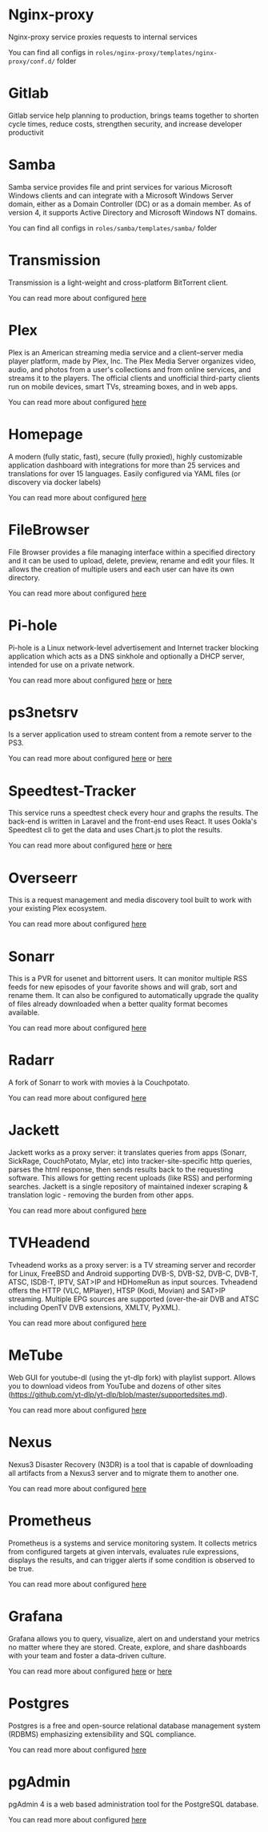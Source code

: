 # Nginx-proxy

Nginx-proxy service proxies requests to internal services

You can find all configs in `roles/nginx-proxy/templates/nginx-proxy/conf.d/` folder

# Gitlab

Gitlab service help planning to production, brings teams together to shorten cycle times, reduce costs, strengthen security, and increase developer productivit

# Samba

Samba service provides file and print services for various Microsoft Windows clients and can integrate with a Microsoft Windows Server domain, either as a Domain Controller (DC) or as a domain member. As of version 4, it supports Active Directory and Microsoft Windows NT domains.

You can find all configs in `roles/samba/templates/samba/` folder

# Transmission

Transmission is a light-weight and cross-platform BitTorrent client.

You can read more about configured [here](https://hub.docker.com/r/linuxserver/transmission)

# Plex

Plex is an American streaming media service and a client–server media player platform, made by Plex, Inc. The Plex Media Server organizes video, audio, and photos from a user's collections and from online services, and streams it to the players. The official clients and unofficial third-party clients run on mobile devices, smart TVs, streaming boxes, and in web apps.

You can read more about configured [here](https://hub.docker.com/r/linuxserver/plex)

# Homepage

A modern (fully static, fast), secure (fully proxied), highly customizable application dashboard with integrations for more than 25 services and translations for over 15 languages. Easily configured via YAML files (or discovery via docker labels)

You can read more about configured [here](https://gethomepage.dev/en/installation/)

# FileBrowser

File Browser provides a file managing interface within a specified directory and it can be used to upload, delete, preview, rename and edit your files. It allows the creation of multiple users and each user can have its own directory.

You can read more about configured [here](https://filebrowser.org/)

# Pi-hole

Pi-hole is a Linux network-level advertisement and Internet tracker blocking application which acts as a DNS sinkhole and optionally a DHCP server, intended for use on a private network.

You can read more about configured [here](https://github.com/pi-hole/docker-pi-hole) or [here](https://docs.pi-hole.net/)

# ps3netsrv

Is a server application used to stream content from a remote server to the PS3.

You can read more about configured [here](https://github.com/shawly/docker-ps3netsrv) or [here](https://github.com/aldostools/webMAN-MOD/wiki/~-PS3-NET-Server)

# Speedtest-Tracker

This service runs a speedtest check every hour and graphs the results. The back-end is written in Laravel and the front-end uses React. It uses Ookla's Speedtest cli to get the data and uses Chart.js to plot the results.

You can read more about configured [here](https://github.com/henrywhitaker3/Speedtest-Tracker) or [here](https://hub.docker.com/r/henrywhitaker3/speedtest-tracker)

# Overseerr
This is a request management and media discovery tool built to work with your existing Plex ecosystem.

You can read more about configured [here](https://hub.docker.com/r/linuxserver/overseerr)

# Sonarr
This is a PVR for usenet and bittorrent users. It can monitor multiple RSS feeds for new episodes of your favorite shows and will grab, sort and rename them. It can also be configured to automatically upgrade the quality of files already downloaded when a better quality format becomes available.

You can read more about configured [here](https://hub.docker.com/r/linuxserver/overseerr)

# Radarr
A fork of Sonarr to work with movies à la Couchpotato.

You can read more about configured [here](https://hub.docker.com/r/linuxserver/radarr)

# Jackett
Jackett works as a proxy server: it translates queries from apps (Sonarr, SickRage, CouchPotato, Mylar, etc) into tracker-site-specific http queries, parses the html response, then sends results back to the requesting software. This allows for getting recent uploads (like RSS) and performing searches. Jackett is a single repository of maintained indexer scraping & translation logic - removing the burden from other apps.

You can read more about configured [here](https://hub.docker.com/r/linuxserver/jackett)

# TVHeadend
Tvheadend works as a proxy server: is a TV streaming server and recorder for Linux, FreeBSD and Android supporting DVB-S, DVB-S2, DVB-C, DVB-T, ATSC, ISDB-T, IPTV, SAT>IP and HDHomeRun as input sources. Tvheadend offers the HTTP (VLC, MPlayer), HTSP (Kodi, Movian) and SAT>IP streaming. Multiple EPG sources are supported (over-the-air DVB and ATSC including OpenTV DVB extensions, XMLTV, PyXML).

You can read more about configured [here](https://hub.docker.com/r/linuxserver/tvheadend)

# MeTube
Web GUI for youtube-dl (using the yt-dlp fork) with playlist support. Allows you to download videos from YouTube and dozens of other sites (https://github.com/yt-dlp/yt-dlp/blob/master/supportedsites.md).

You can read more about configured [here](https://hub.docker.com/r/alexta69/metube)

# Nexus
Nexus3 Disaster Recovery (N3DR) is a tool that is capable of downloading all artifacts from a Nexus3 server and to migrate them to another one.

You can read more about configured [here](https://hub.docker.com/r/sonatype/nexus3)

# Prometheus
Prometheus is a systems and service monitoring system. It collects metrics from configured targets at given intervals, evaluates rule expressions, displays the results, and can trigger alerts if some condition is observed to be true.

You can read more about configured [here](https://hub.docker.com/r/prom/prometheus)

# Grafana
Grafana allows you to query, visualize, alert on and understand your metrics no matter where they are stored. Create, explore, and share dashboards with your team and foster a data-driven culture.

You can read more about configured [here](https://hub.docker.com/r/grafana/grafana) or [here](https://github.com/grafana/grafana)

# Postgres
Postgres is a free and open-source relational database management system (RDBMS) emphasizing extensibility and SQL compliance.

You can read more about configured [here](https://hub.docker.com/_/postgres)

# pgAdmin
pgAdmin 4 is a web based administration tool for the PostgreSQL database. 

You can read more about configured [here](https://www.pgadmin.org/support/list/)